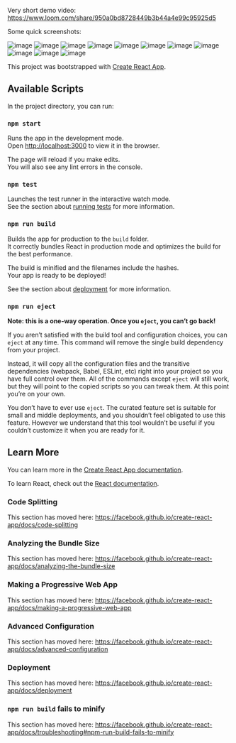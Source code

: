 Very short demo video:
https://www.loom.com/share/950a0bd8728449b3b44a4e99c95925d5

Some quick screenshots:

![image](https://user-images.githubusercontent.com/51092100/80215448-be794600-863c-11ea-9e2f-ab6f738975f0.png)
![image](https://user-images.githubusercontent.com/51092100/80215473-cd5ff880-863c-11ea-94c0-4cde02783aa8.png)
![image](https://user-images.githubusercontent.com/51092100/80215507-da7ce780-863c-11ea-88b9-190f1c129c06.png)
![image](https://user-images.githubusercontent.com/51092100/80215520-e2d52280-863c-11ea-85a3-27e6df57fae0.png)
![image](https://user-images.githubusercontent.com/51092100/80215532-e8326d00-863c-11ea-88c8-278ec555b4bc.png)
![image](https://user-images.githubusercontent.com/51092100/80215541-ef597b00-863c-11ea-9182-7e4d83ec1afe.png)
![image](https://user-images.githubusercontent.com/51092100/80215565-f8e2e300-863c-11ea-992a-b56c1ef77adc.png)
![image](https://user-images.githubusercontent.com/51092100/80215572-fed8c400-863c-11ea-9e79-64435663f1e4.png)
![image](https://user-images.githubusercontent.com/51092100/80215596-0b5d1c80-863d-11ea-8b77-61d9e409e2be.png)
![image](https://user-images.githubusercontent.com/51092100/80215613-12842a80-863d-11ea-9c4b-95499095a6e0.png)
![image](https://user-images.githubusercontent.com/51092100/80215630-1a43cf00-863d-11ea-808c-5b7f7e8c0cfe.png)



This project was bootstrapped with [Create React App](https://github.com/facebook/create-react-app).

## Available Scripts

In the project directory, you can run:

### `npm start`

Runs the app in the development mode.<br />
Open [http://localhost:3000](http://localhost:3000) to view it in the browser.

The page will reload if you make edits.<br />
You will also see any lint errors in the console.

### `npm test`

Launches the test runner in the interactive watch mode.<br />
See the section about [running tests](https://facebook.github.io/create-react-app/docs/running-tests) for more information.

### `npm run build`

Builds the app for production to the `build` folder.<br />
It correctly bundles React in production mode and optimizes the build for the best performance.

The build is minified and the filenames include the hashes.<br />
Your app is ready to be deployed!

See the section about [deployment](https://facebook.github.io/create-react-app/docs/deployment) for more information.

### `npm run eject`

**Note: this is a one-way operation. Once you `eject`, you can’t go back!**

If you aren’t satisfied with the build tool and configuration choices, you can `eject` at any time. This command will remove the single build dependency from your project.

Instead, it will copy all the configuration files and the transitive dependencies (webpack, Babel, ESLint, etc) right into your project so you have full control over them. All of the commands except `eject` will still work, but they will point to the copied scripts so you can tweak them. At this point you’re on your own.

You don’t have to ever use `eject`. The curated feature set is suitable for small and middle deployments, and you shouldn’t feel obligated to use this feature. However we understand that this tool wouldn’t be useful if you couldn’t customize it when you are ready for it.

## Learn More

You can learn more in the [Create React App documentation](https://facebook.github.io/create-react-app/docs/getting-started).

To learn React, check out the [React documentation](https://reactjs.org/).

### Code Splitting

This section has moved here: https://facebook.github.io/create-react-app/docs/code-splitting

### Analyzing the Bundle Size

This section has moved here: https://facebook.github.io/create-react-app/docs/analyzing-the-bundle-size

### Making a Progressive Web App

This section has moved here: https://facebook.github.io/create-react-app/docs/making-a-progressive-web-app

### Advanced Configuration

This section has moved here: https://facebook.github.io/create-react-app/docs/advanced-configuration

### Deployment

This section has moved here: https://facebook.github.io/create-react-app/docs/deployment

### `npm run build` fails to minify

This section has moved here: https://facebook.github.io/create-react-app/docs/troubleshooting#npm-run-build-fails-to-minify

